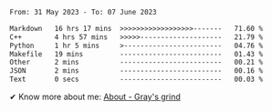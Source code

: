<!--START_SECTION:waka-->

```txt
From: 31 May 2023 - To: 07 June 2023

Markdown   16 hrs 17 mins  >>>>>>>>>>>>>>>>>>-------   71.60 %
C++        4 hrs 57 mins   >>>>>--------------------   21.79 %
Python     1 hr 5 mins     >------------------------   04.76 %
Makefile   19 mins         -------------------------   01.43 %
Other      2 mins          -------------------------   00.21 %
JSON       2 mins          -------------------------   00.16 %
Text       0 secs          -------------------------   00.03 %
```

<!--END_SECTION:waka-->

<!-- [![grayxu's github stats](https://github-readme-stats.vercel.app/api?username=grayxu&count_private=true&show_icons=true)](https://github.com/grayxu) -->

✔ Know more about me: [About - Gray's grind](https://www.grayxu.cn/)
